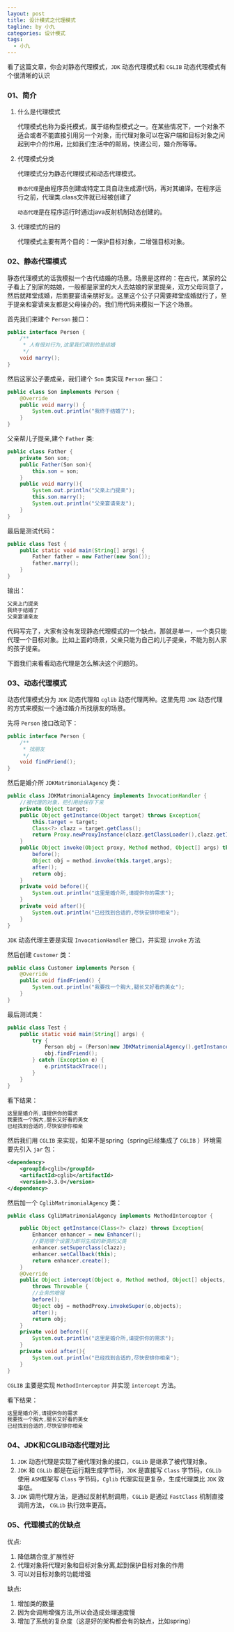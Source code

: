 ```yaml
---
layout: post
title: 设计模式之代理模式
tagline: by 小九
categories: 设计模式
tags: 
  - 小九
---
```


看了这篇文章，你会对静态代理模式，`JDK` 动态代理模式和 `CGLIB` 动态代理模式有个很清晰的认识

<!--more-->

### 01、简介

1. 什么是代理模式

   代理模式也称为委托模式，属于结构型模式之一。在某些情况下，一个对象不适合或者不能直接引用另一个对象，而代理对象可以在客户端和目标对象之间起到中介的作用，比如我们生活中的邮局，快递公司，婚介所等等。

2. 代理模式分类

    代理模式分为静态代理模式和动态代理模式。

   `静态代理`是由程序员创建或特定工具自动生成源代码，再对其编译。在程序运行之前，代理类.class文件就已经被创建了

   `动态代理`是在程序运行时通过java反射机制动态创建的。

3. 代理模式的目的

   代理模式主要有两个目的：一保护目标对象，二增强目标对象。

### 02、静态代理模式

静态代理模式的话我模拟一个古代结婚的场景。场景是这样的：在古代，某家的公子看上了别家的姑娘，一般都是家里的大人去姑娘的家里提亲，双方父母同意了，然后就拜堂成婚，后面要宴请亲朋好友。这里这个公子只需要拜堂成婚就行了，至于提亲和宴请亲友都是父母操办的。我们用代码来模拟一下这个场景。

首先我们来建个 `Person` 接口：

```java
public interface Person {
    /**
     * 人有很对行为,这里我们用到的是结婚
     */
    void marry();
}
```

然后这家公子要成亲，我们建个 `Son` 类实现 `Person` 接口：

```java
public class Son implements Person {
    @Override
    public void marry() {
        System.out.println("我终于结婚了");
    }
}
```

父亲帮儿子提亲,建个 `Father` 类:

```java
public class Father {
    private Son son;
    public Father(Son son){
        this.son = son;
    }
    public void marry(){
        System.out.println("父亲上门提亲");
        this.son.marry();
        System.out.println("父亲宴请亲友");
    }
}
```

最后是测试代码：

```java
public class Test {
    public static void main(String[] args) {
        Father father = new Father(new Son());
        father.marry();
    }
}
```

输出：

```java
父亲上门提亲
我终于结婚了
父亲宴请亲友
```

代码写完了，大家有没有发现静态代理模式的一个缺点。那就是单一，一个类只能代理一个目标对象。比如上面的场景，父亲只能为自己的儿子提亲，不能为别人家的孩子提亲。

下面我们来看看动态代理是怎么解决这个问题的。

### 03、动态代理模式

动态代理模式分为 `JDK` 动态代理和 `cglib` 动态代理两种。这里先用 `JDK` 动态代理的方式来模拟一个通过婚介所找朋友的场景。

先将 `Person` 接口改动下：

```java
public interface Person {
    /**
     * 找朋友
     */
    void findFriend();
}
```

然后是婚介所 `JDKMatrimonialAgency` 类：

```java
public class JDKMatrimonialAgency implements InvocationHandler {
    //被代理的对象，把引用给保存下来
    private Object target;
    public Object getInstance(Object target) throws Exception{
        this.target = target;
        Class<?> clazz = target.getClass();
        return Proxy.newProxyInstance(clazz.getClassLoader(),clazz.getInterfaces(),this);
    }
    public Object invoke(Object proxy, Method method, Object[] args) throws Throwable {
        before();
        Object obj = method.invoke(this.target,args);
        after();
        return obj;
    }
    private void before(){
        System.out.println("这里是婚介所,请提供你的需求");
    }
    private void after(){
        System.out.println("已经找到合适的,尽快安排你相亲");
    }
}
```

`JDK` 动态代理主要是实现 `InvocationHandler` 接口，并实现 `invoke` 方法

然后创建 `Customer` 类：

```java
public class Customer implements Person {
    @Override
    public void findFriend() {
        System.out.println("我要找一个胸大,腿长又好看的美女");
    }
}
```

最后测试类：

```java
public class Test {
    public static void main(String[] args) {
        try {
            Person obj = (Person)new JDKMatrimonialAgency().getInstance(new Customer());
            obj.findFriend();
        } catch (Exception e) {
            e.printStackTrace();
        }
    }
}
```

看下结果：

```java
这里是婚介所,请提供你的需求
我要找一个胸大,腿长又好看的美女
已经找到合适的,尽快安排你相亲
```

然后我们用 `CGLIB` 来实现，如果不是spring（spring已经集成了 `CGLIB` ）环境需要先引入 `jar` 包：

```xml
<dependency>
    <groupId>cglib</groupId>
    <artifactId>cglib</artifactId>
    <version>3.3.0</version>
</dependency>
```

然后加一个 `CglibMatrimonialAgency` 类：

```java
public class CglibMatrimonialAgency implements MethodInterceptor {

    public Object getInstance(Class<?> clazz) throws Exception{
        Enhancer enhancer = new Enhancer();
        //要把哪个设置为即将生成的新类的父类
        enhancer.setSuperclass(clazz);
        enhancer.setCallback(this);
        return enhancer.create();
    }
    @Override
    public Object intercept(Object o, Method method, Object[] objects, MethodProxy methodProxy)
        throws Throwable {
        //业务的增强
        before();
        Object obj = methodProxy.invokeSuper(o,objects);
        after();
        return obj;
    }
    private void before(){
        System.out.println("这里是婚介所,请提供你的需求");
    }
    private void after(){
        System.out.println("已经找到合适的,尽快安排你相亲");
    }
}
```

`CGLIB` 主要是实现 `MethodInterceptor` 并实现 `intercept` 方法。

看下结果：

```java
这里是婚介所,请提供你的需求
我要找一个胸大,腿长又好看的美女
已经找到合适的,尽快安排你相亲
```

### 04、JDK和CGLIB动态代理对比

1. `JDK` 动态代理是实现了被代理对象的接口，`CGLib` 是继承了被代理对象。
2. `JDK` 和 `CGLib` 都是在运行期生成字节码，`JDK` 是直接写 `Class` 字节码，`CGLib` 使用 `ASM`框架写 `Class` 字节码，`Cglib` 代理实现更复杂，生成代理类比 `JDK` 效率低。
3. `JDK` 调用代理方法，是通过反射机制调用，`CGLib` 是通过 `FastClass` 机制直接调用方法，
   `CGLib` 执行效率更高。

### 05、代理模式的优缺点

优点:

1. 降低耦合度,扩展性好
2. 代理对象将代理对象和目标对象分离,起到保护目标对象的作用
3. 可以对目标对象的功能增强

缺点:

1. 增加类的数量
2. 因为会调用增强方法,所以会造成处理速度慢
3. 增加了系统的复杂度（这是好的架构都会有的缺点，比如spring）



